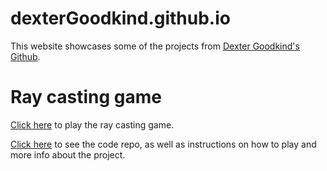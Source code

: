 # dexterGoodkind.github.io
This website showcases some of the projects from [Dexter Goodkind's Github](https://github.com/dexterGoodkind). 

# Ray casting game
[Click here](https://dexterGoodkind.github.io/ray-casting-game) to play the ray casting game. 

[Click here](https://github.com/dexterGoodkind/ray-casting-game) to see the code repo, as well as instructions on how to play and more info about the project. 
